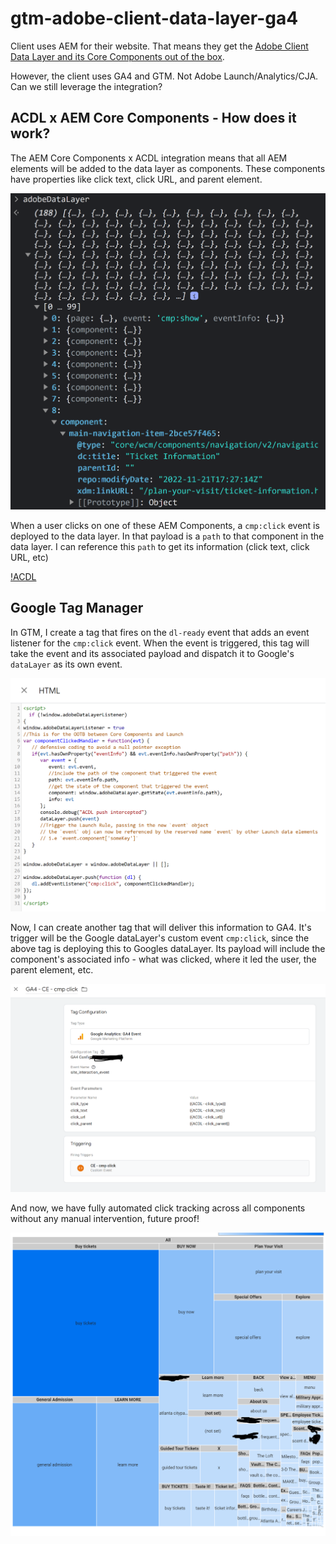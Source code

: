 # gtm-adobe-client-data-layer-ga4

Client uses AEM for their website. That means they get the [Adobe Client Data Layer and its Core Components out of the box](https://experienceleague.adobe.com/docs/experience-manager-core-components/using/developing/data-layer/overview.html?lang=en#installation-activation). 

However, the client uses GA4 and GTM. Not Adobe Launch/Analytics/CJA. Can we still leverage the integration? 

## ACDL x AEM Core Components - How does it work?
The AEM Core Components x ACDL integration means that all AEM elements will be added to the data layer as components. These components have properties like click text, click URL, and parent element. 

![ACDL](https://github.com/walexbarnes/gtm-adobe-client-data-layer-ga4/blob/main/adobeDataLayer%20image.png)

When a user clicks on one of these AEM Components, a `cmp:click` event is deployed to the data layer. In that payload is a `path` to that component in the data layer. I can reference this `path` to get its information (click text, click URL, etc)

[!ACDL](https://github.com/walexbarnes/gtm-adobe-client-data-layer-ga4/blob/main/adobeDataLayer%20event%20deploy.png)

## Google Tag Manager

In GTM, I create a tag that fires on the `dl-ready` event that adds an event listener for the `cmp:click` event. When the event is triggered, this tag will take the event and its associated payload and dispatch it to Google's `dataLayer` as its own event. 

![ACDL](https://github.com/walexbarnes/gtm-adobe-client-data-layer-ga4/blob/main/Tag-ACDL-Listener.png)


Now, I can create another tag that will deliver this information to GA4. It's trigger will be the Google dataLayer's custom event `cmp:click`, since the above tag is deploying this to Googles dataLayer. Its payload will include the component's associated info - what was clicked, where it led the user, the parent element, etc. 

![ACDL](https://github.com/walexbarnes/gtm-adobe-client-data-layer-ga4/blob/main/Tag-ACDL-Delivery.png)

And now, we have fully automated click tracking across all components without any manual intervention, future proof!

![ACDL](https://github.com/walexbarnes/gtm-adobe-client-data-layer-ga4/blob/main/end-result.png)
